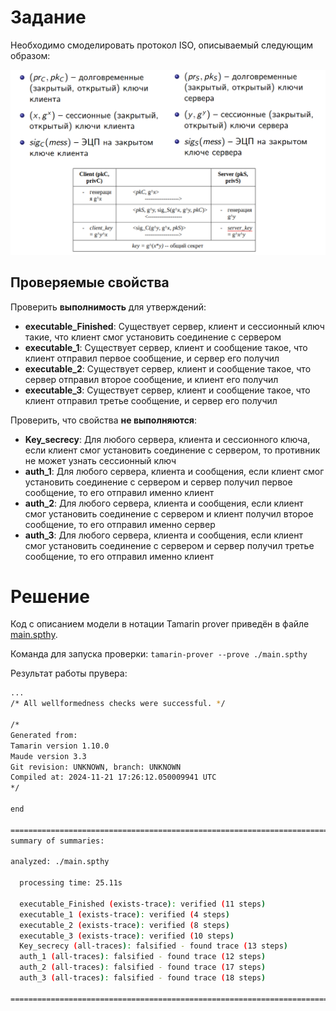 # Задание
Необходимо смоделировать протокол ISO, описываемый следующим образом:

![alt](./img/task.png)

## Проверяемые свойства
Проверить **выполнимость** для утверждений:

- **executable_Finished**: Cуществует сервер, клиент и сессионный ключ такие, что клиент смог установить соединение с сервером
- **executable_1**: Существует сервер, клиент и сообщение такое, что клиент отправил первое сообщение, и сервер его получил
- **executable_2**: Существует сервер, клиент и сообщение такое, что сервер отправил второе сообщение, и клиент его получил
- **executable_3**: Существует сервер, клиент и сообщение такое, что клиент отправил третье сообщение, и сервер его получил

Проверить, что свойства **не выполняются**:

- **Key_secrecy**: Для любого сервера, клиента и сессионного ключа, если клиент смог установить соединение с сервером, то противник не может узнать сессионный ключ
- **auth_1**: Для любого сервера, клиента и сообщения, если клиент смог установить соединение с сервером и сервер получил первое сообщение, то его отправил именно клиент
- **auth_2**: Для любого сервера, клиента и сообщения, если клиент смог установить соединение с сервером и клиент получил второе сообщение, то его отправил именно сервер
- **auth_3**: Для любого сервера, клиента и сообщения, если клиент смог установить соединение с сервером и сервер получил третье сообщение, то его отправил именно клиент

# Решение
Код с описанием модели в нотации Tamarin prover приведён в файле [main.spthy](./main.spthy).

Команда для запуска проверки: `tamarin-prover --prove ./main.spthy`

Результат работы прувера:
```bash
...
/* All wellformedness checks were successful. */

/*
Generated from:
Tamarin version 1.10.0
Maude version 3.3
Git revision: UNKNOWN, branch: UNKNOWN
Compiled at: 2024-11-21 17:26:12.050009941 UTC
*/

end

==============================================================================
summary of summaries:

analyzed: ./main.spthy

  processing time: 25.11s
  
  executable_Finished (exists-trace): verified (11 steps)
  executable_1 (exists-trace): verified (4 steps)
  executable_2 (exists-trace): verified (8 steps)
  executable_3 (exists-trace): verified (10 steps)
  Key_secrecy (all-traces): falsified - found trace (13 steps)
  auth_1 (all-traces): falsified - found trace (12 steps)
  auth_2 (all-traces): falsified - found trace (17 steps)
  auth_3 (all-traces): falsified - found trace (18 steps)

==============================================================================
```